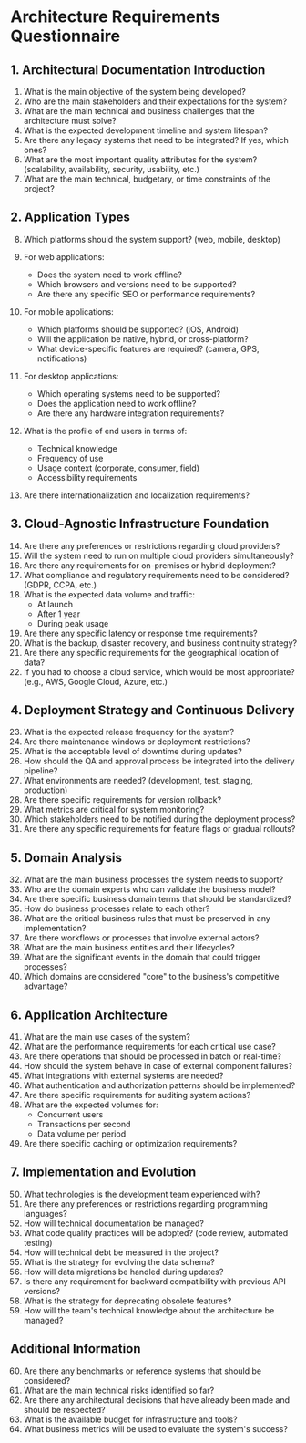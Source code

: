 # Architecture Requirements Questionnaire

## 1. Architectural Documentation Introduction

1. What is the main objective of the system being developed?
2. Who are the main stakeholders and their expectations for the system?
3. What are the main technical and business challenges that the architecture must solve?
4. What is the expected development timeline and system lifespan?
5. Are there any legacy systems that need to be integrated? If yes, which ones?
6. What are the most important quality attributes for the system? (scalability, availability, security, usability, etc.)
7. What are the main technical, budgetary, or time constraints of the project?

## 2. Application Types

8. Which platforms should the system support? (web, mobile, desktop)
9. For web applications:
   - Does the system need to work offline?
   - Which browsers and versions need to be supported?
   - Are there any specific SEO or performance requirements?

10. For mobile applications:
    - Which platforms should be supported? (iOS, Android)
    - Will the application be native, hybrid, or cross-platform?
    - What device-specific features are required? (camera, GPS, notifications)

11. For desktop applications:
    - Which operating systems need to be supported?
    - Does the application need to work offline?
    - Are there any hardware integration requirements?

12. What is the profile of end users in terms of:
    - Technical knowledge
    - Frequency of use
    - Usage context (corporate, consumer, field)
    - Accessibility requirements

13. Are there internationalization and localization requirements?

## 3. Cloud-Agnostic Infrastructure Foundation

14. Are there any preferences or restrictions regarding cloud providers?
15. Will the system need to run on multiple cloud providers simultaneously?
16. Are there any requirements for on-premises or hybrid deployment?
17. What compliance and regulatory requirements need to be considered? (GDPR, CCPA, etc.)
18. What is the expected data volume and traffic:
    - At launch
    - After 1 year
    - During peak usage
19. Are there any specific latency or response time requirements?
20. What is the backup, disaster recovery, and business continuity strategy?
21. Are there any specific requirements for the geographical location of data?
22. If you had to choose a cloud service, which would be most appropriate? (e.g., AWS, Google Cloud, Azure, etc.)

## 4. Deployment Strategy and Continuous Delivery

23. What is the expected release frequency for the system?
24. Are there maintenance windows or deployment restrictions?
25. What is the acceptable level of downtime during updates?
26. How should the QA and approval process be integrated into the delivery pipeline?
27. What environments are needed? (development, test, staging, production)
28. Are there specific requirements for version rollback?
29. What metrics are critical for system monitoring?
30. Which stakeholders need to be notified during the deployment process?
31. Are there any specific requirements for feature flags or gradual rollouts?

## 5. Domain Analysis

32. What are the main business processes the system needs to support?
33. Who are the domain experts who can validate the business model?
34. Are there specific business domain terms that should be standardized?
35. How do business processes relate to each other?
36. What are the critical business rules that must be preserved in any implementation?
37. Are there workflows or processes that involve external actors?
38. What are the main business entities and their lifecycles?
39. What are the significant events in the domain that could trigger processes?
40. Which domains are considered "core" to the business's competitive advantage?

## 6. Application Architecture

41. What are the main use cases of the system?
42. What are the performance requirements for each critical use case?
43. Are there operations that should be processed in batch or real-time?
44. How should the system behave in case of external component failures?
45. What integrations with external systems are needed?
46. What authentication and authorization patterns should be implemented?
47. Are there specific requirements for auditing system actions?
48. What are the expected volumes for:
    - Concurrent users
    - Transactions per second
    - Data volume per period
49. Are there specific caching or optimization requirements?

## 7. Implementation and Evolution

50. What technologies is the development team experienced with?
51. Are there any preferences or restrictions regarding programming languages?
52. How will technical documentation be managed?
53. What code quality practices will be adopted? (code review, automated testing)
54. How will technical debt be measured in the project?
55. What is the strategy for evolving the data schema?
56. How will data migrations be handled during updates?
57. Is there any requirement for backward compatibility with previous API versions?
58. What is the strategy for deprecating obsolete features?
59. How will the team's technical knowledge about the architecture be managed?

## Additional Information

60. Are there any benchmarks or reference systems that should be considered?
61. What are the main technical risks identified so far?
62. Are there any architectural decisions that have already been made and should be respected?
63. What is the available budget for infrastructure and tools?
64. What business metrics will be used to evaluate the system's success?

